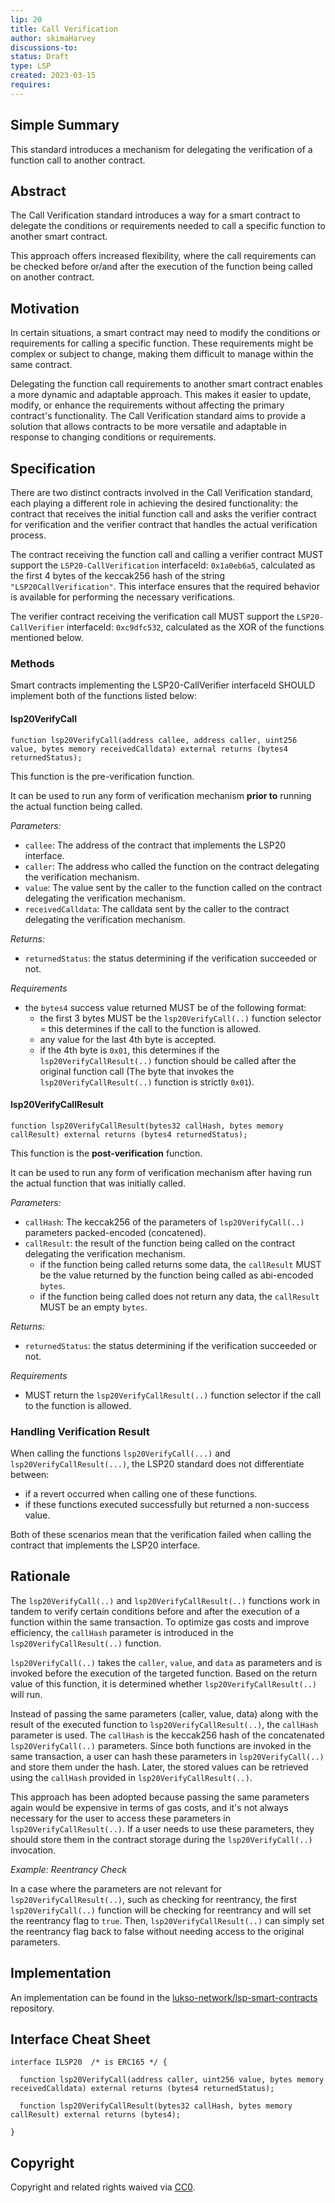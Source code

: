 ```yaml
---
lip: 20
title: Call Verification
author: skimaHarvey
discussions-to:
status: Draft
type: LSP
created: 2023-03-15
requires:
---
```


## Simple Summary

This standard introduces a mechanism for delegating the verification of a function call to another contract.

## Abstract

The Call Verification standard introduces a way for a smart contract to delegate the conditions or requirements needed to call a specific function to another smart contract.

This approach offers increased flexibility, where the call requirements can be checked before or/and after the execution of the function being called on another contract.

## Motivation

In certain situations, a smart contract may need to modify the conditions or requirements for calling a specific function. These requirements might be complex or subject to change, making them difficult to manage within the same contract.

Delegating the function call requirements to another smart contract enables a more dynamic and adaptable approach. This makes it easier to update, modify, or enhance the requirements without affecting the primary contract's functionality. The Call Verification standard aims to provide a solution that allows contracts to be more versatile and adaptable in response to changing conditions or requirements.

## Specification

There are two distinct contracts involved in the Call Verification standard, each playing a different role in achieving the desired functionality: the contract that receives the initial function call and asks the verifier contract for verification and the verifier contract that handles the actual verification process.

The contract receiving the function call and calling a verifier contract MUST support the `LSP20-CallVerification` interfaceId: `0x1a0eb6a5`, calculated as the first 4 bytes of the keccak256 hash of the string `"LSP20CallVerification"`. This interface ensures that the required behavior is available for performing the necessary verifications.

The verifier contract receiving the verification call MUST support the `LSP20-CallVerifier` interfaceId: `0xc9dfc532`, calculated as the XOR of the functions mentioned below.

### Methods

Smart contracts implementing the LSP20-CallVerifier interfaceId SHOULD implement both of the functions listed below:

#### lsp20VerifyCall

```solidity
function lsp20VerifyCall(address callee, address caller, uint256 value, bytes memory receivedCalldata) external returns (bytes4 returnedStatus);
```

This function is the pre-verification function.

It can be used to run any form of verification mechanism **prior to** running the actual function being called.

_Parameters:_

- `callee`: The address of the contract that implements the LSP20 interface.
- `caller`: The address who called the function on the contract delegating the verification mechanism.
- `value`: The value sent by the caller to the function called on the contract delegating the verification mechanism.
- `receivedCalldata`: The calldata sent by the caller to the contract delegating the verification mechanism.

_Returns:_

- `returnedStatus`: the status determining if the verification succeeded or not.

_Requirements_

- the `bytes4` success value returned MUST be of the following format:
  - the first 3 bytes MUST be the `lsp20VerifyCall(..)` function selector = this determines if the call to the function is allowed.
  - any value for the last 4th byte is accepted.
  - if the 4th byte is `0x01`, this determines if the `lsp20VerifyCallResult(..)` function should be called after the original function call (The byte that invokes the `lsp20VerifyCallResult(..)` function is strictly `0x01`).

#### lsp20VerifyCallResult

```solidity
function lsp20VerifyCallResult(bytes32 callHash, bytes memory callResult) external returns (bytes4 returnedStatus);
```

This function is the **post-verification** function.

It can be used to run any form of verification mechanism after having run the actual function that was initially called.

_Parameters:_

- `callHash`: The keccak256 of the parameters of `lsp20VerifyCall(..)` parameters packed-encoded (concatened).
- `callResult`: the result of the function being called on the contract delegating the verification mechanism.
  - if the function being called returns some data, the `callResult` MUST be the value returned by the function being called as abi-encoded `bytes`.
  - if the function being called does not return any data, the `callResult` MUST be an empty `bytes`.

_Returns:_

- `returnedStatus`: the status determining if the verification succeeded or not.

_Requirements_

- MUST return the `lsp20VerifyCallResult(..)` function selector if the call to the function is allowed.

### Handling Verification Result

When calling the functions `lsp20VerifyCall(...)` and `lsp20VerifyCallResult(...)`, the LSP20 standard does not differentiate between:

- if a revert occurred when calling one of these functions.
- if these functions executed successfully but returned a non-success value.

Both of these scenarios mean that the verification failed when calling the contract that implements the LSP20 interface.

## Rationale

The `lsp20VerifyCall(..)` and `lsp20VerifyCallResult(..)` functions work in tandem to verify certain conditions before and after the execution of a function within the same transaction. To optimize gas costs and improve efficiency, the `callHash` parameter is introduced in the `lsp20VerifyCallResult(..)` function.

`lsp20VerifyCall(..)` takes the `caller`, `value`, and `data` as parameters and is invoked before the execution of the targeted function. Based on the return value of this function, it is determined whether `lsp20VerifyCallResult(..)` will run.

Instead of passing the same parameters (caller, value, data) along with the result of the executed function to `lsp20VerifyCallResult(..)`, the `callHash` parameter is used. The `callHash` is the keccak256 hash of the concatenated `lsp20VerifyCall(..)` parameters. Since both functions are invoked in the same transaction, a user can hash these parameters in `lsp20VerifyCall(..)` and store them under the hash. Later, the stored values can be retrieved using the `callHash` provided in `lsp20VerifyCallResult(..)`.

This approach has been adopted because passing the same parameters again would be expensive in terms of gas costs, and it's not always necessary for the user to access these parameters in `lsp20VerifyCallResult(..)`. If a user needs to use these parameters, they should store them in the contract storage during the `lsp20VerifyCall(..)` invocation.

_Example: Reentrancy Check_

In a case where the parameters are not relevant for `lsp20VerifyCallResult(..)`, such as checking for reentrancy, the first `lsp20VerifyCall(..)` function will be checking for reentrancy and will set the reentrancy flag to `true`. Then, `lsp20VerifyCallResult(..)` can simply set the reentrancy flag back to false without needing access to the original parameters.

## Implementation

An implementation can be found in the [lukso-network/lsp-smart-contracts] repository.

## Interface Cheat Sheet

```solidity
interface ILSP20  /* is ERC165 */ {

  function lsp20VerifyCall(address caller, uint256 value, bytes memory receivedCalldata) external returns (bytes4 returnedStatus);

  function lsp20VerifyCallResult(bytes32 callHash, bytes memory callResult) external returns (bytes4);

}
```

## Copyright

Copyright and related rights waived via [CC0](https://creativecommons.org/publicdomain/zero/1.0/).

[ERC165]: https://eips.ethereum.org/EIPS/eip-165
[lukso-network/lsp-smart-contracts]: https://github.com/lukso-network/lsp-smart-contracts/blob/develop/contracts/
